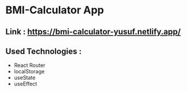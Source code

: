 # BMI-Calculator App

## Link : https://bmi-calculator-yusuf.netlify.app/

## Used Technologies :

- React Router
- localStorage
- useState
- useEffect
